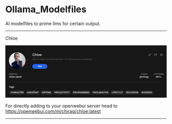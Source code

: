# Ollama_Modelfiles
AI modelfiles to prime llms for certain output.

---
Chloe

![](https://github.com/chiragbharambe/Ollama_Modelfiles/blob/main/Modelfile_stats2.png)

For directly adding to your openwebui server head to https://openwebui.com/m/chirag/chloe:latest

---
